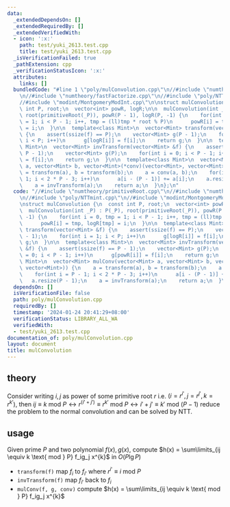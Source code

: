 ```yaml
---
data:
  _extendedDependsOn: []
  _extendedRequiredBy: []
  _extendedVerifiedWith:
  - icon: ':x:'
    path: test/yuki_2613.test.cpp
    title: test/yuki_2613.test.cpp
  _isVerificationFailed: true
  _pathExtension: cpp
  _verificationStatusIcon: ':x:'
  attributes:
    links: []
  bundledCode: "#line 1 \"poly/mulConvolution.cpp\"\n//#include \"numtheory/primitiveRoot.cpp\"\
    \n//#include \"numtheory/fastFactorize.cpp\"\n//#include \"poly/NTTmint.cpp\"\n\
    //#include \"modint/MontgomeryModInt.cpp\"\n\nstruct mulConvolution {\n  const\
    \ int P, root;\n  vector<int> powR, logR;\n\n  mulConvolution(int _P) : P(_P),\
    \ root(primitiveRoot(_P)), powR(P - 1), logR(P, -1) {\n    for(int i = 0, tmp\
    \ = 1; i < P - 1; i++, tmp = (ll)tmp * root % P)\n      powR[i] = tmp, logR[tmp]\
    \ = i;\n  }\n\n  template<class Mint>\n  vector<Mint> transform(vector<Mint> &f)\
    \ {\n    assert(ssize(f) == P);\n    vector<Mint> g(P - 1);\n    for(int i = 1;\
    \ i < P; i++)\n      g[logR[i]] = f[i];\n    return g;\n  }\n\n  template<class\
    \ Mint>\n  vector<Mint> invTransform(vector<Mint> &f) {\n    assert(ssize(f) ==\
    \ P - 1);\n    vector<Mint> g(P);\n    for(int i = 0; i < P - 1; i++)\n      g[powR[i]]\
    \ = f[i];\n    return g;\n  }\n\n  template<class Mint>\n  vector<Mint> mulConv(vector<Mint>\
    \ a, vector<Mint> b, vector<Mint>(*conv)(vector<Mint>, vector<Mint>)) {\n    a\
    \ = transform(a), b = transform(b);\n    a = conv(a, b);\n    for(int i = P -\
    \ 1; i < 2 * P - 3; i++)\n      a[i - (P - 1)] += a[i];\n    a.resize(P - 1);\n\
    \    a = invTransform(a);\n    return a;\n  }\n};\n"
  code: "//#include \"numtheory/primitiveRoot.cpp\"\n//#include \"numtheory/fastFactorize.cpp\"\
    \n//#include \"poly/NTTmint.cpp\"\n//#include \"modint/MontgomeryModInt.cpp\"\n\
    \nstruct mulConvolution {\n  const int P, root;\n  vector<int> powR, logR;\n\n\
    \  mulConvolution(int _P) : P(_P), root(primitiveRoot(_P)), powR(P - 1), logR(P,\
    \ -1) {\n    for(int i = 0, tmp = 1; i < P - 1; i++, tmp = (ll)tmp * root % P)\n\
    \      powR[i] = tmp, logR[tmp] = i;\n  }\n\n  template<class Mint>\n  vector<Mint>\
    \ transform(vector<Mint> &f) {\n    assert(ssize(f) == P);\n    vector<Mint> g(P\
    \ - 1);\n    for(int i = 1; i < P; i++)\n      g[logR[i]] = f[i];\n    return\
    \ g;\n  }\n\n  template<class Mint>\n  vector<Mint> invTransform(vector<Mint>\
    \ &f) {\n    assert(ssize(f) == P - 1);\n    vector<Mint> g(P);\n    for(int i\
    \ = 0; i < P - 1; i++)\n      g[powR[i]] = f[i];\n    return g;\n  }\n\n  template<class\
    \ Mint>\n  vector<Mint> mulConv(vector<Mint> a, vector<Mint> b, vector<Mint>(*conv)(vector<Mint>,\
    \ vector<Mint>)) {\n    a = transform(a), b = transform(b);\n    a = conv(a, b);\n\
    \    for(int i = P - 1; i < 2 * P - 3; i++)\n      a[i - (P - 1)] += a[i];\n \
    \   a.resize(P - 1);\n    a = invTransform(a);\n    return a;\n  }\n};\n"
  dependsOn: []
  isVerificationFile: false
  path: poly/mulConvolution.cpp
  requiredBy: []
  timestamp: '2024-01-24 20:41:29+08:00'
  verificationStatus: LIBRARY_ALL_WA
  verifiedWith:
  - test/yuki_2613.test.cpp
documentation_of: poly/mulConvolution.cpp
layout: document
title: mulConvolution
---
```


## theory

Consider writing $i, j$ as power of some primitive root $r$ i.e. $(i = r^{i'}, j = r^{j'}, k = r^{k'})$, then $ij \equiv k \text{ mod } P\leftrightarrow r^{(i'+j')} \equiv r^{k'} \text{ mod } P \leftrightarrow i' + j' \equiv k' \text{ mod } (P - 1)$
reduce the problem to the normal convolution and can be solved by NTT.

## usage

Given prime $P$ and two polynomial $f(x), g(x)$, compute $h(x) = \sum\limits_{ij \equiv k \text{ mod } P} f_ig_j x^{k}$ in $O(P\lg P)$

- `transform(f)` map $f_i$ to $f_{i'}$ where $r^{i'} \equiv i \text{ mod } P$
- `invTransform(f)` map $f_{i'}$ back to $f_i$
- `mulConv(f, g, conv)` compute $h(x) = \sum\limits_{ij \equiv k \text{ mod } P} f_ig_j x^{k}$
